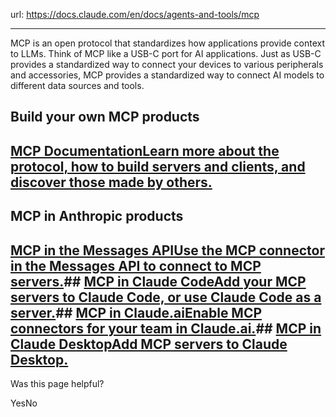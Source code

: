 url: https://docs.claude.com/en/docs/agents-and-tools/mcp

---

MCP is an open protocol that standardizes how applications provide context to LLMs. Think of MCP like a USB-C port for AI applications. Just as USB-C provides a standardized way to connect your devices to various peripherals and accessories, MCP provides a standardized way to connect AI models to different data sources and tools.

## Build your own MCP products

## [MCP DocumentationLearn more about the protocol, how to build servers and clients, and discover those made by others.](https://modelcontextprotocol.io)

## MCP in Anthropic products

## [MCP in the Messages APIUse the MCP connector in the Messages API to connect to MCP servers.](/en/docs/agents-and-tools/mcp-connector)## [MCP in Claude CodeAdd your MCP servers to Claude Code, or use Claude Code as a server.](/en/docs/claude-code/mcp)## [MCP in Claude.aiEnable MCP connectors for your team in Claude.ai.](https://support.claude.com/en/articles/11175166-getting-started-with-custom-connectors-using-remote-mcp)## [MCP in Claude DesktopAdd MCP servers to Claude Desktop.](https://support.claude.com/en/articles/10949351-getting-started-with-local-mcp-servers-on-claude-desktop)

Was this page helpful?

YesNo
